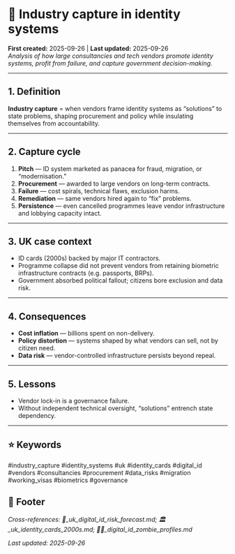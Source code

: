 # 💼 Industry capture in identity systems  
**First created:** 2025-09-26 | **Last updated:** 2025-09-26  
*Analysis of how large consultancies and tech vendors promote identity systems, profit from failure, and capture government decision-making.*  

---

## 1. Definition  
**Industry capture** = when vendors frame identity systems as “solutions” to state problems, shaping procurement and policy while insulating themselves from accountability.  

---

## 2. Capture cycle  
1. **Pitch** — ID system marketed as panacea for fraud, migration, or “modernisation.”  
2. **Procurement** — awarded to large vendors on long-term contracts.  
3. **Failure** — cost spirals, technical flaws, exclusion harms.  
4. **Remediation** — same vendors hired again to “fix” problems.  
5. **Persistence** — even cancelled programmes leave vendor infrastructure and lobbying capacity intact.  

---

## 3. UK case context  
- ID cards (2000s) backed by major IT contractors.  
- Programme collapse did not prevent vendors from retaining biometric infrastructure contracts (e.g. passports, BRPs).  
- Government absorbed political fallout; citizens bore exclusion and data risk.  

---

## 4. Consequences  
- **Cost inflation** — billions spent on non-delivery.  
- **Policy distortion** — systems shaped by what vendors can sell, not by citizen need.  
- **Data risk** — vendor-controlled infrastructure persists beyond repeal.  

---

## 5. Lessons  
- Vendor lock-in is a governance failure.  
- Without independent technical oversight, “solutions” entrench state dependency.  

---

## ⭐ Keywords  
#industry_capture #identity_systems #uk #identity_cards #digital_id #vendors #consultancies #procurement #data_risks #migration #working_visas #biometrics #governance  

## 🏮 Footer  
*Cross-references: 🔮_uk_digital_id_risk_forecast.md; 🏛️_uk_identity_cards_2000s.md; 🧟‍♀️_digital_id_zombie_profiles.md*  

_Last updated: 2025-09-26_  
